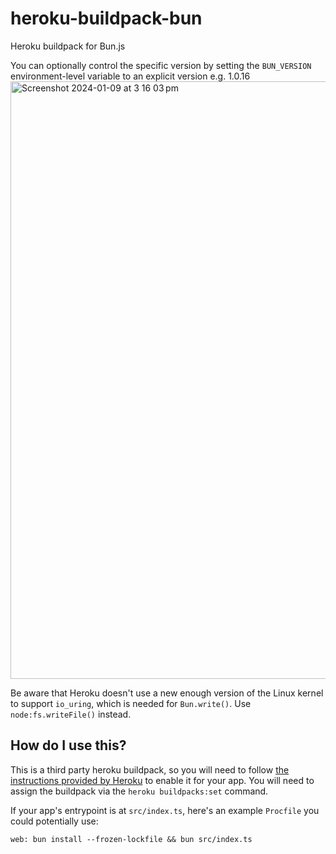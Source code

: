 # heroku-buildpack-bun

Heroku buildpack for Bun.js

You can optionally control the specific version by setting the `BUN_VERSION` environment-level variable to an explicit version e.g. 1.0.16
<img width="956" alt="Screenshot 2024-01-09 at 3 16 03 pm" src="https://github.com/callumfrance/heroku-buildpack-bun/assets/13757101/257737dc-7f04-4fae-9cc5-30ed69b30aa6">


Be aware that Heroku doesn't use a new enough version of the Linux kernel to support `io_uring`, which is needed for `Bun.write()`. Use `node:fs.writeFile()` instead.

## How do I use this?
This is a third party heroku buildpack, so you will need to follow [the instructions provided by Heroku](https://devcenter.heroku.com/articles/buildpacks#using-a-third-party-buildpack) to enable it for your app.
You will need to assign the buildpack via the `heroku buildpacks:set` command.

If your app's entrypoint is at `src/index.ts`, here's an example `Procfile` you could potentially use:

```Procfile
web: bun install --frozen-lockfile && bun src/index.ts
```
